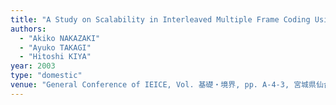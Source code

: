 ```yaml
---
title: "A Study on Scalability in Interleaved Multiple Frame Coding Using JPEG2000"
authors:
  - "Akiko NAKAZAKI"
  - "Ayuko TAKAGI"
  - "Hitoshi KIYA"
year: 2003
type: "domestic"
venue: "General Conference of IEICE, Vol. 基礎・境界, pp. A-4-3, 宮城県仙台市, 2003-03-01."
---
```

